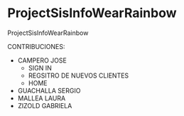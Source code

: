 # ProjectSisInfoWearRainbow
ProjectSisInfoWearRainbow


CONTRIBUCIONES:
- CAMPERO JOSE
  - SIGN IN
  - REGSITRO DE NUEVOS CLIENTES
  - HOME
- GUACHALLA SERGIO
- MALLEA LAURA
- ZIZOLD GABRIELA
